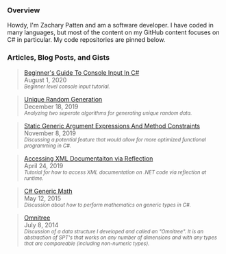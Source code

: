 ### Overview

Howdy, I'm Zachary Patten and am a software developer. I have coded in many languages, but most of the content on my GitHub content focuses on C# in particular. My code repositories are pinned below.

### Articles, Blog Posts, and Gists

> [Beginner's Guide To Console Input In C#](https://gist.github.com/ZacharyPatten/798ed612d692a560bdd529367b6a7dbd)<br />
> August 1, 2020<br />
> <sub>_Beginner level console input tutorial._</sub>

> [Unique Random Generation](https://gist.github.com/ZacharyPatten/c9b43a2c9e8a5a5523883e77410f742d)<br />
> December 18, 2019<br />
> <sub>_Analyzing two seperate algorithms for generating unique random data._</sub>

> [Static Generic Argument Expressions And Method Constraints](https://gist.github.com/ZacharyPatten/bdd44cae81155484e6ab5b7555390003)<br />
> November 8, 2019<br />
> <sub>_Discussing a potential feature that would allow for more optimized functional programming in C#._</sub>

> [Accessing XML Documentaiton via Reflection](https://gist.github.com/ZacharyPatten/31a40b2f6cea4cb7a4036ccf174acd41)<br />
> April 24, 2019<br />
> <sub>_Tutorial for how to access XML documentation on .NET code via reflection at runtime._</sub>

> [C# Generic Math](https://gist.github.com/ZacharyPatten/8e1395a94928f2c7715cf939b0d0389c)<br />
> May 12, 2015<br />
> <sub>_Discussion about how to perform mathematics on generic types in C#._</sub>

> [Omnitree](https://gist.github.com/ZacharyPatten/f21fc5c6835faea9be8ae4baab4e294e)<br />
> July 8, 2014<br />
> <sub>_Discussion of a data structure I developed and called an "Omnitree". It is an abstraction of SPT's that works on any number of dimensions and with any types that are compareable (including non-numeric types)._</sub>

